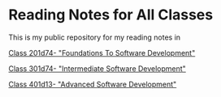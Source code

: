 # Reading Notes for All Classes
This is my public repository for my reading notes in

[Class 201d74- "Foundations To Software Development"](TOC_two.md)

[Class 301d74- "Intermediate Software Development"](TOC_three.md)

[Class 401d13- "Advanced Software Development"](TOC_four.md)
